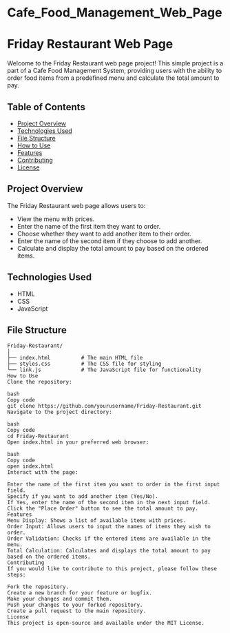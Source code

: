 # Cafe_Food_Management_Web_Page
# Friday Restaurant Web Page

Welcome to the Friday Restaurant web page project! This simple project is a part of a Cafe Food Management System, providing users with the ability to order food items from a predefined menu and calculate the total amount to pay.

## Table of Contents

- [Project Overview](#project-overview)
- [Technologies Used](#technologies-used)
- [File Structure](#file-structure)
- [How to Use](#how-to-use)
- [Features](#features)
- [Contributing](#contributing)
- [License](#license)

## Project Overview

The Friday Restaurant web page allows users to:
- View the menu with prices.
- Enter the name of the first item they want to order.
- Choose whether they want to add another item to their order.
- Enter the name of the second item if they choose to add another.
- Calculate and display the total amount to pay based on the ordered items.

## Technologies Used

- HTML
- CSS
- JavaScript

## File Structure

```plaintext
Friday-Restaurant/
│
├── index.html          # The main HTML file
├── styles.css          # The CSS file for styling
└── link.js             # The JavaScript file for functionality
How to Use
Clone the repository:

bash
Copy code
git clone https://github.com/yourusername/Friday-Restaurant.git
Navigate to the project directory:

bash
Copy code
cd Friday-Restaurant
Open index.html in your preferred web browser:

bash
Copy code
open index.html
Interact with the page:

Enter the name of the first item you want to order in the first input field.
Specify if you want to add another item (Yes/No).
If Yes, enter the name of the second item in the next input field.
Click the "Place Order" button to see the total amount to pay.
Features
Menu Display: Shows a list of available items with prices.
Order Input: Allows users to input the names of items they wish to order.
Order Validation: Checks if the entered items are available in the menu.
Total Calculation: Calculates and displays the total amount to pay based on the ordered items.
Contributing
If you would like to contribute to this project, please follow these steps:

Fork the repository.
Create a new branch for your feature or bugfix.
Make your changes and commit them.
Push your changes to your forked repository.
Create a pull request to the main repository.
License
This project is open-source and available under the MIT License.
